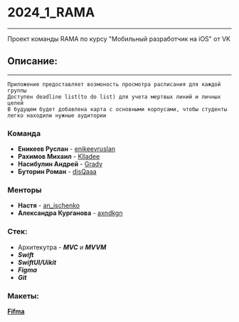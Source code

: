 # 2024_1_RAMA
___
Проект команды RAMA по курсу "Мобильный разработчик на iOS" от VK 
## Описание:
___
```
Приложение предоставляет возмоность просмотра расписания для каждой группы
Доступен deadline list(to do list) для учета мертвых линий и личных целей
В будущем будет добавлена карта с основными корпусами, чтобы студенты легко находили нужные аудитории
```
### Команда
* __Еникеев Руслан__  - [enikeevruslan](https://t.me/enikeevruslan)
* __Рахимов Михаил__ - [Klladee](https://t.me/Klladee)
* __Насибулин Андрей__ - [Grady](https://t.me/A_Grady)
* __Буторин Роман__ - [disQaaa](https://t.me/disQaaa)
### Менторы
* __Настя__ - [an_ischenko](https://t.me/an_ischenko)
* __Александра Курганова__ - [axndkgn](https://t.me/axndkgn)
### Стек:
* Архитекутра - ___MVC___ и ___MVVM___
* ___Swift___
* ___SwiftUI/Uikit___
* ___Figma___
* ___Git___
### Макеты:
__[Fifma](https://www.figma.com/design/xlVue8Sg1H3NoEAJAHkiTj/%D0%9C%D0%90%D0%98?t=4v787cDhmkJ2RKPF-0)__
